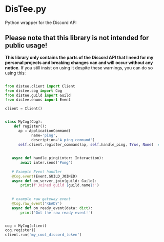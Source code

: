 # DisTee.py
Python wrapper for the Discord API

## Please note that this library is not intended for public usage!
**This library only contains the parts of the Discord API that I need for my personal projects and breaking changes can and will occur without any notice.**
If you still insist on using it despite these warnings, you can do so using this:

```py

from distee.client import Client
from distee.cog import Cog
from distee.guild import Guild
from distee.enums import Event

client = Client()


class MyCog(Cog):
    def register():
      ap = ApplicationCommand(
            name='ping',
            description='A ping command')
      self.client.register_command(ap, self.handle_ping, True, None)  # register as global slash command
   
   
   async def handle_ping(inter: Interaction):
       await inter.send('Pong')
   
   # Example Event handler
   @Cog.event(Event.GUILD_JOINED)
   async def on_server_join(guild: Guild):
       print(f'Joined guild {guild.name}!')
       
   
   # example raw gateway event
   @Cog.raw_event('READY')
   async def on_ready_event(data: dict):
       print('Got the raw ready event!')


cog = MyCog(client)
cog.register()
client.run('my_cool_discord_token')
```
